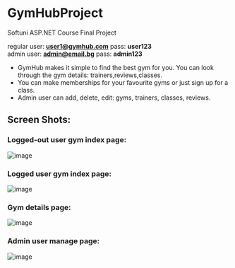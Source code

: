 # GymHubProject
Softuni ASP.NET Course Final  Project


regular user: **user1@gymhub.com** pass: **user123**    
admin user: **admin@email.bg** pass: **admin123** 


* GymHub makes it simple to find the best gym for you. You can look through the gym details: trainers,reviews,classes.
* You can make memberships for your favourite gyms or just sign up for a class.
* Admin user can add, delete, edit: gyms, trainers, classes, reviews.


## Screen Shots:

### Logged-out user gym index page:
![image](https://github.com/user-attachments/assets/8c82131d-0626-4f73-87f2-216abe1b891c)

### Logged user gym index page:
![image](https://github.com/user-attachments/assets/8f2cce2d-39b1-4d28-b994-3afa9e8444ea)

### Gym details page:
![image](https://github.com/user-attachments/assets/3e79852a-edfb-4e3e-bdfc-a1e6e41d2330)

### Admin user manage page:
![image](https://github.com/user-attachments/assets/de721c40-82cd-49c4-8257-ebbc1022f13e)



